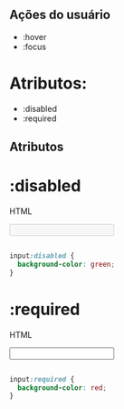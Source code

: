 ## Ações do usuário

  * :hover
  * :focus

  # Atributos:
  * :disabled
  * :required


## Atributos

# :disabled

HTML

<input type="text" disabled>

```CSS

input:disabled {
  background-color: green;
}

```

# :required

HTML

<input type="text" required>

```CSS

input:required {
  background-color: red;
}

```
